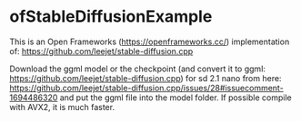 # ofStableDiffusionExample

This is an Open Frameworks (https://openframeworks.cc/) implementation of: https://github.com/leejet/stable-diffusion.cpp

Download the ggml model or the checkpoint (and convert it to ggml: https://github.com/leejet/stable-diffusion.cpp) for sd 2.1 nano from here: https://github.com/leejet/stable-diffusion.cpp/issues/28#issuecomment-1694486320
and put the ggml file into the model folder.
If possible compile with AVX2, it is much faster.
